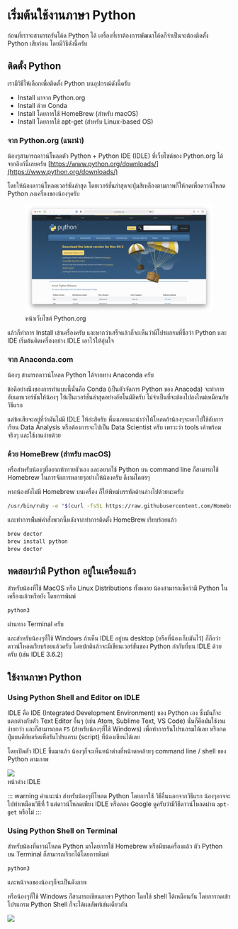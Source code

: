 # เริ่มต้นใช้งานภาษา Python
ก่อนที่เราจะสามารถรันโค้ด Python ได้ เครื่องที่เราต้องการพัฒนาโค้ดก็จำเป็นจะต้องติดตั้ง Python เสียก่อน โดยมีวิธีดังนี้ครับ

## ติดตั้ง Python
เรามีวิธีให้เลือกเพื่อติดตั้ง Python บนอุปกรณ์ดังนี้ครับ
- Install มาจาก Python.org
- Install ด้วย Conda
- Install โดยการใช้ HomeBrew (สำหรับ macOS)
- Install โดยการใช้ apt-get (สำหรับ Linux-based OS)

### จาก Python.org (แนะนำ)
น้องๆสามารถดาวน์โหลดตัว Python + Python IDE (IDLE) ที่เว็บไซต์ของ Python.org ได้จากลิงก์นี้เลยครับ [https://www.python.org/downloads/](https://www.python.org/downloads/)

โดยให้น้องดาวน์โหลดเวอร์ชันล่าสุด โดยเวอร์ชั่นล่าสุดจะปุ่มสีเหลืองตามภาพก็ให้กดเพื่อดาวน์โหลด Python ลงเครื่องของน้องๆครับ

<figure>
  <img src='pythonDotOrg.png'>
  <figcaption>หน้าเว็บไซต์ Python.org</figcaption>
</figure>

แล้วก็ทำการ Install เข้าเครื่องครับ และหากว่าเสร็จแล้วก็จะเห็นว่ามีโปรแกรมที่ชื่อว่า Python และ IDE เริ่มต้นติดเครื่องอย่าง IDLE เอาไว้ให้อุ่นใจ

### จาก Anaconda.com
น้องๆ สามารถดาวน์โหลด Python ได้จากทาง Anaconda ครับ

ข้อดีอย่างนึงของการทำแบบนี้นั่นคือ Conda (เป็นตัวจัดการ Python ของ Anacoda) จะทำการอับเดทเวอร์ชันให้น้องๆ ให้เป็นเวอร์ชั่นล่าสุดอย่างอัตโนมัติครับ ไม่จำเป็นที่จะต้องไปลงใหม่เหมือนกับวิธีแรก

แต่ข้อเสียจะอยู่ที่ว่ามันไม่มี IDLE ให้อ่ะสิครับ พี่มงเลยแนะนำว่าให้โหลดถ้าน้องๆจะเอาไปใช้กับการเรียน Data Analysis หรือต้องการจะไปเป็น Data Scientist ครับ เพราะว่า tools เค้าพร้อมจริงๆ และใช้งานง่ายด้วย

### ด้วย HomeBrew (สำหรับ macOS)
หรือสำหรับน้องๆที่อยากท้าทายตัวเอง และอยากใช้ Python บน command line ก็สามารถใช้ Homebrew ในการจัดการหลายๆอย่างให้น้องครับ ดีงามโคตรๆ


หากน้องยังไม่มี Homebrew บนเครื่อง ก็ให้พิพม์บรรทัดด้านล่างไปด้วยนะครับ
```bash
/usr/bin/ruby -e "$(curl -fsSL https://raw.githubusercontent.com/Homebrew/install/master/install)"
```

และทำการพืิมพ์คำสั่งพวกนี้หลังจากทำการติดตั้ง HomeBrew เรียบร้อยแล้ว
```bash
brew doctor
brew install python
brew doctor
```

## ทดสอบว่ามี Python อยู่ในเครื่องแล้ว
สำหรับน้องที่ใช้ MacOS หรือ Linux Distributions ทั้งหลาย น้องสามารถเช็คว่ามี Python ในเครื่องแล้วหรือยัง โดยการพิมพ์
```bash
python3
```
ผ่านทาง Terminal ครับ

และสำหรับน้องๆที่ใช้ Windows ถ้าเห็น IDLE อยู่บน desktop (หรือที่น้องเก็บมันไว้) ก็ถือว่าดาวน์โหลดเรียบร้อยแล้วครับ โดยปกติแล้วจะมีเขียนเวอร์ขั่นของ Python กำกับที่บน IDLE ด้วยครับ (เช่น IDLE 3.6.2)

## ใช้งานภาษา Python
### Using Python Shell and Editor on IDLE
IDLE คือ IDE (Integrated Development Environment) ของ Python เอง ซึ่งมันก็จะแตกต่างกับตัว Text Editor อื่นๆ (เช่น Atom, Sublime Text, VS Code) นั่นก็คือมันใช้งานง่ายกว่า และก็สามารถกด `F5` (สำหรับน้องๆที่ใช้ Windows) เพื่อทำการรันโปรแกรมได้เลย หรือกดปุ่มบนคีย์บอร์ดเพื่อรันโปรแกรม (script) ที่น้องเขียนได้เลย

โดยเปิดตัว IDLE ขึ้นมาแล้ว น้องๆก็จะเห็นหน้าต่างที่หน้าตาคล้ายๆ command line / shell ของ Python ตามภาพ

![](https://images.duckduckgo.com/iu/?u=http%3A%2F%2Fi.stack.imgur.com%2Fbz1qE.jpg&f=1)<br>
หน้าต่าง IDLE

::: warning คำแนะนำ
สำหรับน้องๆที่โหลด Python โดยการใช้ วิธีอื่นนอกจากวิธีแรก น้องๆอาจจะไปทำเหมือนวิธีที่ 1 แต่ดาวน์โหลดเพียง IDLE หรือลอง Google ดูครับว่ามีวิธีดาวน์โหลดผ่าน `apt-get` หรือไม่
:::

### Using Python Shell on Terminal
สำหรับน้องที่ดาวน์โหลด Python มาโดยการใช้ Homebrew หรือมีบนเครื่องแล้ว ตัว Python บน Terminal ก็สามารถเรียกได้โดยการพิมพ์

```bash
python3
```
และหน้าจอของน้องๆก็จะเป็นดังภาพ

หรือน้องๆที่ใช้ Windows ก็สามารถเขียนภาษา Python โดยใช้ shell ได้เหมือนกัน โดยการกดเข้าโปรแกรม Python Shell ก็จะได้ผลลัพท์เช่นเดียวกัน

![](https://images.duckduckgo.com/iu/?u=https%3A%2F%2Fraphaelmarques.files.wordpress.com%2F2010%2F03%2Fterminal-python.png&f=1)

